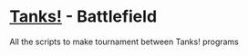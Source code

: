 # [Tanks!](https://github.com/ccfd/tanks) - Battlefield

All the scripts to make tournament between Tanks! programs
